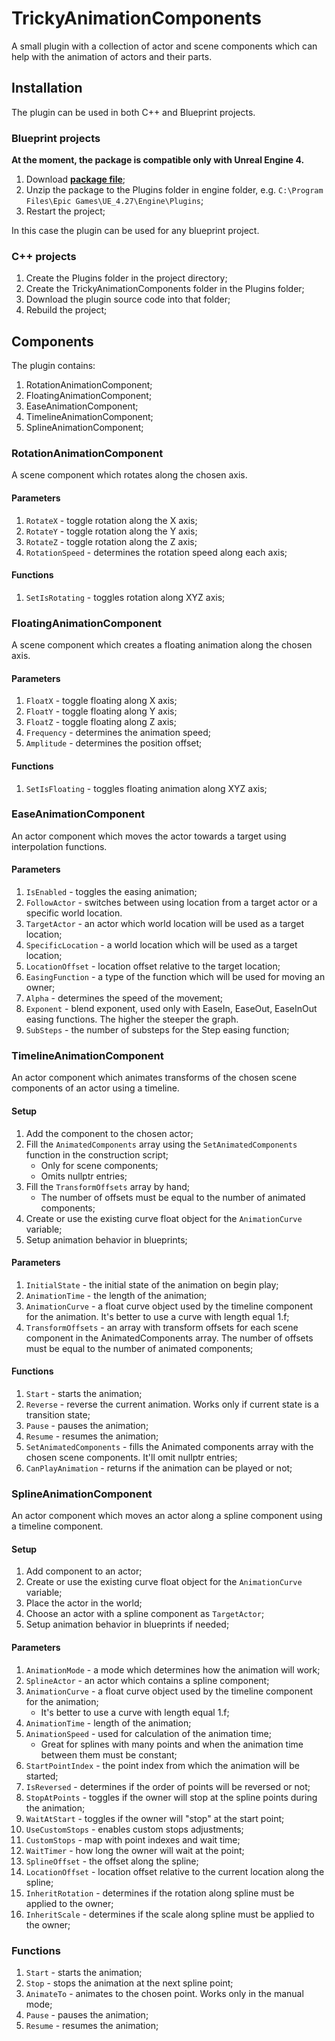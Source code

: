 # TrickyAnimationComponents

A small plugin with a collection of actor and scene components which can help with the animation of actors and their parts.

## Installation

The plugin can be used in both C++ and Blueprint projects.

### Blueprint projects

**At the moment, the package is compatible only with Unreal Engine 4.**

1. Download [**package file**](https://github.com/TrickyFatCat/TrickyAnimationComponents/releases/tag/v1.0);
2. Unzip the package to the Plugins folder in engine folder, e.g. `C:\Program Files\Epic Games\UE_4.27\Engine\Plugins`;
3. Restart the project;

In this case the plugin can be used for any blueprint project.

### C++ projects

1. Create the Plugins folder in the project directory;
2. Create the TrickyAnimationComponents folder in the Plugins folder;
3. Download the plugin source code into that folder;
4. Rebuild the project;

## Components

The plugin contains:

1. RotationAnimationComponent;
2. FloatingAnimationComponent;
3. EaseAnimationComponent;
4. TimelineAnimationComponent;
5. SplineAnimationComponent;

### RotationAnimationComponent

A scene component which rotates along the chosen axis.

#### Parameters

1. `RotateX` - toggle rotation along the X axis;
2. `RotateY` - toggle rotation along the Y axis;
3. `RotateZ` - toggle rotation along the Z axis;
4. `RotationSpeed` - determines the rotation speed along each axis;

#### Functions

1. `SetIsRotating` - toggles rotation along XYZ axis;

### FloatingAnimationComponent

A scene component which creates a floating animation along the chosen axis.

#### Parameters

1. `FloatX` - toggle floating along X axis;
2. `FloatY` - toggle floating along Y axis;
3. `FloatZ` - toggle floating along Z axis;
4. `Frequency` - determines the animation speed;
5. `Amplitude` - determines the position offset;

#### Functions

1. `SetIsFloating` - toggles floating animation along XYZ axis;

### EaseAnimationComponent

An actor component which moves the actor towards a target using interpolation functions.

#### Parameters

1. `IsEnabled` - toggles the easing animation;
2. `FollowActor` - switches between using location from a target actor or a specific world location.
3. `TargetActor` - an actor which world location will be used as a target location;
4. `SpecificLocation` - a world location which will be used as a target location;
5. `LocationOffset` - location offset relative to the target location;
6. `EasingFunction` - a type of the function which will be used for moving an owner;
7. `Alpha` - determines the speed of the movement;
8. `Exponent` - blend exponent, used only with EaseIn, EaseOut, EaseInOut easing functions. The higher the steeper the graph.
9. `SubSteps` - the number of substeps for the Step easing function;

### TimelineAnimationComponent

An actor component which animates transforms of the chosen scene components of an actor using a timeline.

#### Setup

1. Add the component to the chosen actor;
2. Fill the `AnimatedComponents` array using the `SetAnimatedComponents` function in the construction script;
   * Only for scene components;
   * Omits nullptr entries;
3. Fill the `TransformOffsets` array by hand;
   * The number of offsets must be equal to the number of animated components;
4. Create or use the existing curve float object for the `AnimationCurve` variable;
5. Setup animation behavior in blueprints;

#### Parameters

1. `InitialState` - the initial state of the animation on begin play;
2. `AnimationTime` - the length of the animation;
3. `AnimationCurve` - a float curve object used by the timeline component for the animation. It's better to use a curve with length equal 1.f;
4. `TransformOffsets` - an array with transform offsets for each scene component in the AnimatedComponents array. The number of offsets must be equal to the number of animated components;

#### Functions

1. `Start` - starts the animation;
2. `Reverse` - reverse the current animation. Works only if current state is a transition state;
3. `Pause` - pauses the animation;
4. `Resume` - resumes the animation;
5. `SetAnimatedComponents` - fills the Animated components array with the chosen scene components. It'll omit nullptr entries;
6. `CanPlayAnimation` - returns if the animation can be played or not;

### SplineAnimationComponent

An actor component which moves an actor along a spline component using a timeline component.

#### Setup

1. Add component to an actor;
2. Create or use the existing curve float object for the `AnimationCurve` variable;
3. Place the actor in the world;
4. Choose an actor with a spline component as `TargetActor`;
5. Setup animation behavior in blueprints if needed;

#### Parameters

1. `AnimationMode` - a mode which determines how the animation will work;
2. `SplineActor` - an actor which contains a spline component;
3. `AnimationCurve` - a float curve object used by the timeline component for the animation;
    * It's better to use a curve with length equal 1.f;
4. `AnimationTime` - length of the animation;
5. `AnimationSpeed` - used for calculation of the animation time;
   * Great for splines with many points and when the animation time between them must be constant;
6. `StartPointIndex` - the point index from which the animation will be started;
7. `IsReversed` - determines if the order of points will be reversed or not;
8. `StopAtPoints` - toggles if the owner will stop at the spline points during the animation;
9. `WaitAtStart` - toggles if the owner will "stop" at the start point;
10. `UseCustomStops` - enables custom stops adjustments;
11. `CustomStops` - map with point indexes and wait time;
10. `WaitTimer` - how long the owner will wait at the point;
11. `SplineOffset` - the offset along the spline;
12. `LocationOffset` - location offset relative to the current location along the spline;
13. `InheritRotation` - determines if the rotation along spline must be applied to the owner;
14. `InheritScale` - determines if the scale along spline must be applied to the owner;

### Functions

1. `Start` - starts the animation;
2. `Stop` - stops the animation at the next spline point;
3. `AnimateTo` - animates to the chosen point. Works only in the manual mode;
4. `Pause` - pauses the animation;
5. `Resume` - resumes the animation;
